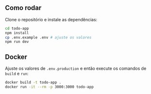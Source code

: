
## Como rodar

Clone o repositório e instale as dependências:

```bash
cd todo-app
npm install
cp .env.example .env # ajuste os valores
npm run dev
```

## Docker

Ajuste os valores de `.env.production` e então execute os comandos de `build` e `run`:

```bash
docker build -t todo-app .
docker run -it --rm -p 3000:3000 todo-app
```